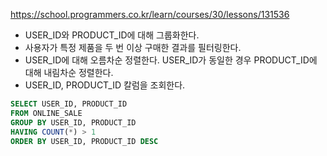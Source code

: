 https://school.programmers.co.kr/learn/courses/30/lessons/131536

- USER_ID와 PRODUCT_ID에 대해 그룹화한다.
- 사용자가 특정 제품을 두 번 이상 구매한 결과를 필터링한다.
- USER_ID에 대해 오름차순 정렬한다. USER_ID가 동일한 경우 PRODUCT_ID에 대해 내림차순 정렬한다.
- USER_ID, PRODUCT_ID 칼럼을 조회한다.

```sql
SELECT USER_ID, PRODUCT_ID
FROM ONLINE_SALE
GROUP BY USER_ID, PRODUCT_ID
HAVING COUNT(*) > 1
ORDER BY USER_ID, PRODUCT_ID DESC
```
